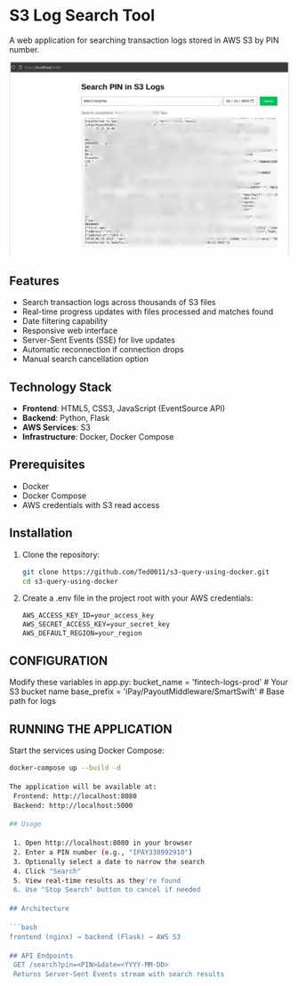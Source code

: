 # S3 Log Search Tool

A web application for searching transaction logs stored in AWS S3 by PIN number.

![Screenshot](screenshot.png) 

## Features

- Search transaction logs across thousands of S3 files
- Real-time progress updates with files processed and matches found
- Date filtering capability
- Responsive web interface
- Server-Sent Events (SSE) for live updates
- Automatic reconnection if connection drops
- Manual search cancellation option

## Technology Stack

- **Frontend**: HTML5, CSS3, JavaScript (EventSource API)
- **Backend**: Python, Flask
- **AWS Services**: S3
- **Infrastructure**: Docker, Docker Compose

## Prerequisites

- Docker
- Docker Compose
- AWS credentials with S3 read access

## Installation

1. Clone the repository:
   ```bash
   git clone https://github.com/Ted0011/s3-query-using-docker.git
   cd s3-query-using-docker
   
2. Create a .env file in the project root with your AWS credentials:
   ```env
   AWS_ACCESS_KEY_ID=your_access_key
   AWS_SECRET_ACCESS_KEY=your_secret_key
   AWS_DEFAULT_REGION=your_region
   
## CONFIGURATION

Modify these variables in app.py:
bucket_name = 'fintech-logs-prod'  # Your S3 bucket name
base_prefix = 'iPay/PayoutMiddleware/SmartSwift'  # Base path for logs

## RUNNING THE APPLICATION

Start the services using Docker Compose:
   ```bash
   docker-compose up --build -d

The application will be available at:
    Frontend: http://localhost:8080
    Backend: http://localhost:5000
    
## Usage

    1. Open http://localhost:8080 in your browser
    2. Enter a PIN number (e.g., "IPAY338992910")
    3. Optionally select a date to narrow the search
    4. Click "Search"
    5. View real-time results as they're found
    6. Use "Stop Search" button to cancel if needed
    
## Architecture

   ```bash
   frontend (nginx) → backend (Flask) → AWS S3
   
## API Endpoints
    GET /search?pin=<PIN>&date=<YYYY-MM-DD>
    Returns Server-Sent Events stream with search results
